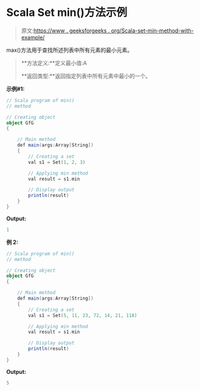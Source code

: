 # Scala Set min()方法示例

> 原文:[https://www . geeksforgeeks . org/Scala-set-min-method-with-example/](https://www.geeksforgeeks.org/scala-set-min-method-with-example/)

max()方法用于查找所述列表中所有元素的最小元素。

> **方法定义:**定义最小值:A
> 
> **返回类型:**返回指定列表中所有元素中最小的一个。

**示例#1:**

```scala
// Scala program of min() 
// method 

// Creating object 
object GfG 
{ 

    // Main method 
    def main(args:Array[String]) 
    { 
        // Creating a set 
        val s1 = Set(1, 2, 3) 

        // Applying min method 
        val result = s1.min

        // Display output
        println(result)
    } 
} 
```

**Output:**

```scala
1

```

**例 2:**

```scala
// Scala program of min() 
// method 

// Creating object 
object GfG 
{ 

    // Main method 
    def main(args:Array[String]) 
    { 
        // Creating a set 
        val s1 = Set(5, 11, 23, 72, 14, 21, 118) 

        // Applying min method 
        val result = s1.min

        // Display output
        println(result)
    } 
} 
```

**Output:**

```scala
5

```